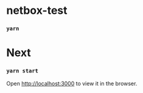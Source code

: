 # netbox-test

### `yarn`

# Next

### `yarn start`

Open [http://localhost:3000](http://localhost:3000) to view it in the browser.


